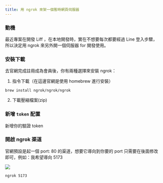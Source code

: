 ```yaml
---
title: 用 ngrok 來架一個暫時網頁伺服器
---
```


### 動機

最近專案在開發 Liff ，在本地開發時，實在不想要每次都要經過 Line 登入步驟，所以決定用 ngrok 來另外開一個伺服器 for 開發使用。

### 安裝下載

去官網完成註冊成為會員後，你有兩種選擇來安裝 ngrok：

1. 指令下載（在這邊官網是使用 homebrew 進行安裝）

```terminal
brew install ngrok/ngrok/ngrok
```

2. 下載壓縮檔案(zip)

### 新增 `token` 配置

新增你的驗證 token

### 開啟 ngrok 渠道

官網預設是起一個 port: 80 的渠道，想要它導向到你要的 port 只需要在後面修改即可，例如：我希望導向 5173

![](https://imgur.com/a/qzvdtFS)

```terminal
ngrok 5173
```

